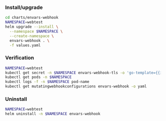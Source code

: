 ### Install/upgrade

```bash
cd charts/envars-webhook
NAMESPACE=webtest
helm upgrade --install \
  --namespace $NAMESPACE \
  --create-namespace \
  envars-webhook . \
  -f values.yaml
```


### Verification

```bash
NAMESPACE=webtest
kubectl get secret -n $NAMESPACE envars-webhook-tls -o 'go-template={{index .data "tls.crt"}}' | base64 -d | openssl x509 -text -noout
kubectl get pods -n $NAMESPACE
kubectl logs -f -n $NAMESPACE pod-name
kubectl get mutatingwebhookconfigurations envars-webhook -o yaml
```


### Uninstall
```bash
NAMESPACE=webtest
helm uninstall -n $NAMESPACE envars-webhook
```
